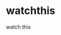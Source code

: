 watchthis
=========

watch this




























































































































